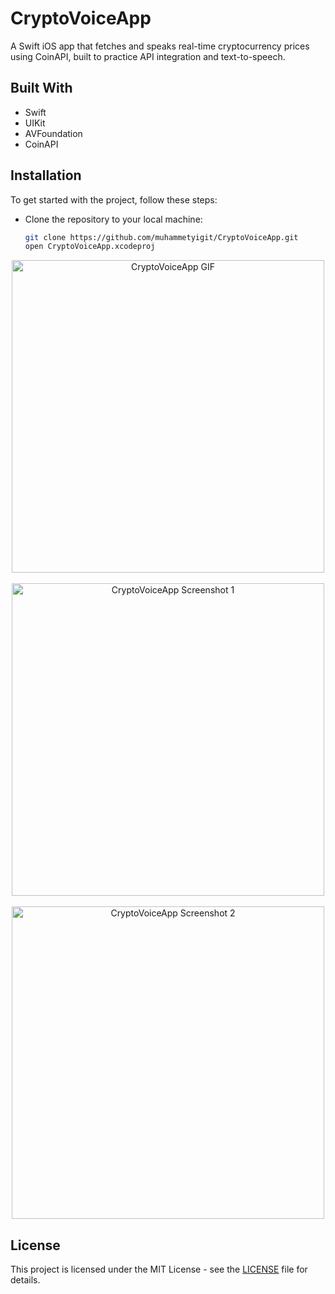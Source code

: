 # CryptoVoiceApp
A Swift iOS app that fetches and speaks real-time cryptocurrency prices using CoinAPI, built to practice API integration and text-to-speech.

## Built With
- Swift
- UIKit
- AVFoundation
- CoinAPI

## Installation
To get started with the project, follow these steps:
- Clone the repository to your local machine:
  ```bash
  git clone https://github.com/muhammetyigit/CryptoVoiceApp.git
  open CryptoVoiceApp.xcodeproj
<p align="center">
  <img src="https://github.com/muhammetyigit/CryptoVoiceApp/blob/main/gif.gif?raw=true" alt="CryptoVoiceApp GIF" width="500"/>
  <br><br>
  <img src="https://github.com/muhammetyigit/CryptoVoiceApp/blob/main/ss1.png?raw=true" alt="CryptoVoiceApp Screenshot 1" width="500"/>
  <br><br>
  <img src="https://github.com/muhammetyigit/CryptoVoiceApp/blob/main/ss2.png?raw=true" alt="CryptoVoiceApp Screenshot 2" width="500"/>
</p>

## License
This project is licensed under the MIT License - see the [LICENSE](LICENSE) file for details.
